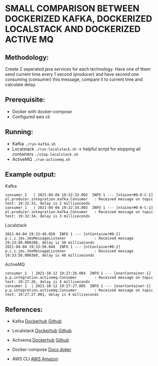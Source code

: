 # SMALL COMPARISON BETWEEN DOCKERIZED KAFKA, DOCKERIZED LOCALSTACK AND DOCKERIZED ACTIVE MQ

## Methodology:

Create 2 seperated java services for each technology. Have one of them send current time every 1 second (producer) and
have second one consuming (consumer) this message, compare it to current time and calculate delay.

## Prerequisite:

* Docker with docker-compose
* Configured aws cli

## Running:

* Kafka `./run-kafka.sh`
* Localstack `./run-localstack.sh` -> helpful script for stopping all containers `./stop-localstack.sh`
* ActiveMQ `./run-activemq.sh`

## Example output:

Kafka 

    consumer_1   | 2021-04-04 19:32:33.002  INFO 1 --- [ntainer#0-0-C-1] pl.producer.integration.kafka.Consumer   : Received message on topic test: 19:32:33, delay is 2 milliseconds
    consumer_1   | 2021-04-04 19:32:34.003  INFO 1 --- [ntainer#0-0-C-1] pl.producer.integration.kafka.Consumer   : Received message on topic test: 19:32:34, delay is 3 milliseconds

Localstack

    2021-04-04 19:33:49.050  INFO 1 --- [ntContainer#0-2] p.c.i.jms.JmsMessageListener             : Received message 19:33:49.000288, delay is 50 milliseconds
    2021-04-04 19:33:50.048  INFO 1 --- [ntContainer#0-2] p.c.i.jms.JmsMessageListener             : Received message 19:33:50.000360, delay is 48 milliseconds

ActiveMQ

    consumer_1  | 2021-10-12 19:27:26.004  INFO 1 --- [enerContainer-1] p.p.integration.activemq.Consumer        : Received message on topic test: 19:27:26, delay is 4 milliseconds
    consumer_1  | 2021-10-12 19:27:27.005  INFO 1 --- [enerContainer-1] p.p.integration.activemq.Consumer        : Received message on topic test: 19:27:27.001, delay is 4 milliseconds

## References:

* Kafka
  [Dockerhub](https://hub.docker.com/r/bitnami/kafka/)
  [Github](https://github.com/bitnami/bitnami-docker-kafka)

* Localstack
  [Dockerhub](https://hub.docker.com/r/localstack/localstack)
  [Github](https://github.com/localstack/localstack)

* Activemq
  [Dockerhub](https://hub.docker.com/r/rmohr/activemq)
  [Github](https://github.com/apache/activemq)

* Docker-compose
  [Docs doker](https://docs.docker.com/compose/) 
  
* AWS CLI
  [AWS Amazon](https://aws.amazon.com/cli/)
